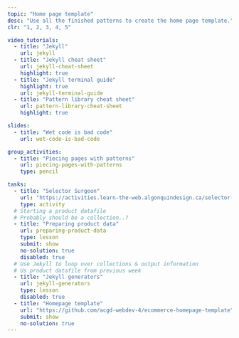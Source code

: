```yaml
---
topic: "Home page template"
desc: "Use all the finished patterns to create the home page template."
clr: "1, 2, 3, 4, 5"

video_tutorials:
  - title: "Jekyll"
    url: jekyll
  - title: "Jekyll cheat sheet"
    url: jekyll-cheat-sheet
    highlight: true
  - title: "Jekyll terminal guide"
    highlight: true
    url: jekyll-terminal-guide
  - title: "Pattern library cheat sheet"
    url: pattern-library-cheat-sheet
    highlight: true

slides:
  - title: "Wet code is bad code"
    url: wet-code-is-bad-code

group_activities:
  - title: "Piecing pages with patterns"
    url: piecing-pages-with-patterns
    type: pencil

tasks:
  - title: "Selector Surgeon"
    url: "https://activities.learn-the-web.algonquindesign.ca/selector-surgeon/"
    type: activity
  # Starting a product datafile
  # Probably should be a collection..?
  - title: "Preparing product data"
    url: preparing-product-data
    type: lesson
    submit: show
    no-solution: true
    disabled: true
  # Use Jekyll to loop over collections & output information
  # Us product datafile from previous week
  - title: "Jekyll generators"
    url: jekyll-generators
    type: lesson
    disabled: true
  - title: "Homepage template"
    url: "https://github.com/acgd-webdev-4/ecommerce-homepage-template"
    submit: show
    no-solution: true
---
```

